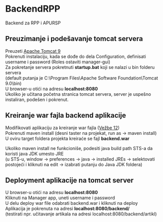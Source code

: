 # BackendRPP
Backend za RPP i APURSP

## Preuzimanje i podešavanje tomcat servera

Preuzeti [Apache Tomcat 9](http://www-us.apache.org/dist/tomcat/tomcat-9/v9.0.8/bin/apache-tomcat-9.0.8.exe)  
Pokrenuti instalaciju, kada se dođe do dela Configuration, definisati username i password (Roles ostaviti manager-gui)  
Za pokretanje servera pokretnuti **startup.bat** koji se nalazi u bin folderu servera    
(default putanja je C:\Program Files\Apache Software Foundation\Tomcat 9.0\bin)  
U browser-u otići na adresu **localhost:8080**  
Ukoliko je učitana početna stranica tomcat servera, server je uspešno instaliran, podešen i pokrenut.

## Kreiranje war fajla backend aplikacije  
Modifikovati aplikaciju za kreiranje war fajla ([Vežbe 12](https://github.com/IIS/IIS1/commit/3ada60c3e100db2870f5c32af71433b430045a75))  
Pokrenuti maven install (desni taster na projekat, run as -> maven install)  
U oviru target foldera projekta kreiraće se fajl **backend.war**  

Ukoliko maven install ne funkcioniše, podesiti java build path STS-a da koristi java JDK umesto JRE  
(u STS-u, window -> preferences -> java -> installed JREs -> selektovati postojeći i kliknuti na edit -> izabrati putanju do Java JDK foldera)


## Deployment aplikacije na tomcat server
U browser-u otići na adresu **localhost:8080**  
Kliknuti na Manager app, uneti username i password  
U delu deploy war file odabrati backend.war i kliknuti na deploy  
Aplikacija je pokrenuta na adresi **localhost:8080/backend/**  
(testirati npr. učitavanje artikala na adresi localhost:8080/backend/artikl) 
